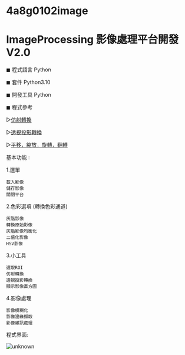 # 4a8g0102image
# ImageProcessing 影像處理平台開發 V2.0


◼ 程式語言 Python

◼ 套件 Python3.10

◼ 開發工具 Python

◼ 程式參考

  ▻[仿射轉換](https://zj-image-processing.readthedocs.io/zh_CN/latest/opencv/code/[%E6%97%8B%E8%BD%AC][%E5%B9%B3%E7%A7%BB][%E7%BC%A9%E6%94%BE]%E4%BB%BF%E5%B0%84%E5%8F%98%E6%8D%A2/)
  
  ▻[透視投影轉換](https://blog.51cto.com/u_15316847/3220450)
  
  ▻[平移，縮放，旋轉，翻轉](https://blog.csdn.net/zh_jessica/article/details/77946346)

基本功能 :

1.選單

    載入影像 
    儲存影像
    關閉平台
2.色彩選項 (轉換色彩通道)

    灰階影像
    轉換原始影像
    灰階影像均衡化
    二值化影像
    HSV影像
3.小工具

    選取ROI
    仿射轉換
    透視投影轉換
    顯示影像直方圖
4.影像處理

    影像模糊化
    影像邊緣擷取
    影像雜訊處理


程式界面:

![unknown](https://user-images.githubusercontent.com/105743397/168988021-9fbfdcee-5eea-46a1-9cb0-693a73e737dd.png)
